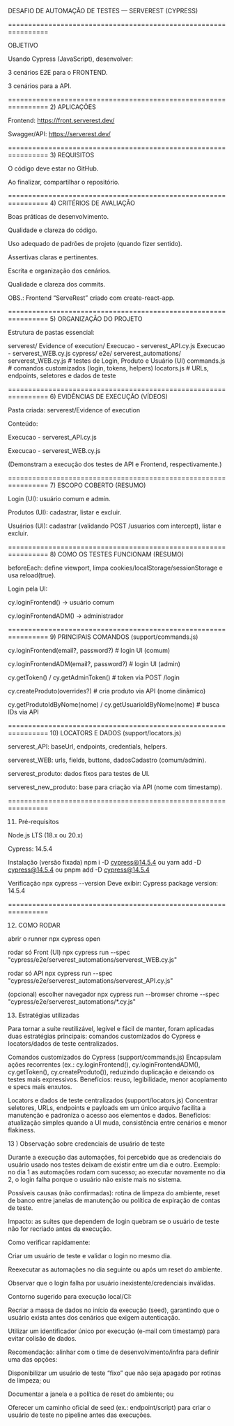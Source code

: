 DESAFIO DE AUTOMAÇÃO DE TESTES — SERVEREST (CYPRESS)


================================================================

OBJETIVO

Usando Cypress (JavaScript), desenvolver:

3 cenários E2E para o FRONTEND.

3 cenários para a API.

================================================================
2) APLICAÇÕES

Frontend: https://front.serverest.dev/

Swagger/API: https://serverest.dev/

================================================================
3) REQUISITOS

O código deve estar no GitHub.

Ao finalizar, compartilhar o repositório.

================================================================
4) CRITÉRIOS DE AVALIAÇÃO

Boas práticas de desenvolvimento.

Qualidade e clareza do código.

Uso adequado de padrões de projeto (quando fizer sentido).

Assertivas claras e pertinentes.

Escrita e organização dos cenários.

Qualidade e clareza dos commits.

OBS.: Frontend “ServeRest” criado com create-react-app.

================================================================
5) ORGANIZAÇÃO DO PROJETO

Estrutura de pastas essencial:

serverest/
Evidence of execution/
Execucao - serverest_API.cy.js
Execucao - serverest_WEB.cy.js
cypress/
e2e/
serverest_automations/
serverest_WEB.cy.js # testes de Login, Produto e Usuário (UI)
commands.js # comandos customizados (login, tokens, helpers)
locators.js # URLs, endpoints, seletores e dados de teste

================================================================
6) EVIDÊNCIAS DE EXECUÇÃO (VÍDEOS)

Pasta criada: serverest/Evidence of execution

Conteúdo:

Execucao - serverest_API.cy.js

Execucao - serverest_WEB.cy.js

(Demonstram a execução dos testes de API e Frontend, respectivamente.)

================================================================
7) ESCOPO COBERTO (RESUMO)

Login (UI): usuário comum e admin.

Produtos (UI): cadastrar, listar e excluir.

Usuários (UI): cadastrar (validando POST /usuarios com intercept), listar e excluir.

================================================================
8) COMO OS TESTES FUNCIONAM (RESUMO)

beforeEach: define viewport, limpa cookies/localStorage/sessionStorage e usa reload(true).

Login pela UI:

cy.loginFrontend() -> usuário comum

cy.loginFrontendADM() -> administrador


================================================================
9) PRINCIPAIS COMANDOS (support/commands.js)

cy.loginFrontend(email?, password?) # login UI (comum)

cy.loginFrontendADM(email?, password?) # login UI (admin)

cy.getToken() / cy.getAdminToken() # token via POST /login

cy.createProduto(overrides?) # cria produto via API (nome dinâmico)

cy.getProdutoIdByNome(nome) / cy.getUsuarioIdByNome(nome) # busca IDs via API

================================================================
10) LOCATORS E DADOS (support/locators.js)

serverest_API: baseUrl, endpoints, credentials, helpers.

serverest_WEB: urls, fields, buttons, dadosCadastro (comum/admin).

serverest_produto: dados fixos para testes de UI.

serverest_new_produto: base para criação via API (nome com timestamp).

================================================================

11) Pré-requisitos

Node.js LTS (18.x ou 20.x)

Cypress: 14.5.4

Instalação (versão fixada)
npm i -D cypress@14.5.4
 ou
yarn add -D cypress@14.5.4
 ou
pnpm add -D cypress@14.5.4

Verificação
npx cypress --version
 Deve exibir: Cypress package version: 14.5.4

================================================================

12) COMO RODAR

 abrir o runner
npx cypress open

 rodar só Front (UI)
npx cypress run --spec "cypress/e2e/serverest_automations/serverest_WEB.cy.js"

 rodar só API
npx cypress run --spec "cypress/e2e/serverest_automations/serverest_API.cy.js"

 (opcional) escolher navegador
npx cypress run --browser chrome --spec "cypress/e2e/serverest_automations/*.cy.js"

13) Estratégias utilizadas

Para tornar a suíte reutilizável, legível e fácil de manter, foram aplicadas duas estratégias principais: comandos customizados do Cypress e locators/dados de teste centralizados.

Comandos customizados do Cypress (support/commands.js)
Encapsulam ações recorrentes (ex.: cy.loginFrontend(), cy.loginFrontendADM(), cy.getToken(), cy.createProduto()), reduzindo duplicação e deixando os testes mais expressivos.
Benefícios: reuso, legibilidade, menor acoplamento e specs mais enxutos.

Locators e dados de teste centralizados (support/locators.js)
Concentrar seletores, URLs, endpoints e payloads em um único arquivo facilita a manutenção e padroniza o acesso aos elementos e dados.
Benefícios: atualização simples quando a UI muda, consistência entre cenários e menor flakiness.


13 ) Observação sobre credenciais de usuário de teste

Durante a execução das automações, foi percebido que as credenciais do usuário usado nos testes deixam de existir entre um dia e outro. Exemplo: no dia 1 as automações rodam com sucesso; ao executar novamente no dia 2, o login falha porque o usuário não existe mais no sistema.

Possíveis causas (não confirmadas): rotina de limpeza do ambiente, reset de banco entre janelas de manutenção ou política de expiração de contas de teste.

Impacto: as suites que dependem de login quebram se o usuário de teste não for recriado antes da execução.

Como verificar rapidamente:

Criar um usuário de teste e validar o login no mesmo dia.

Reexecutar as automações no dia seguinte ou após um reset do ambiente.

Observar que o login falha por usuário inexistente/credenciais inválidas.

Contorno sugerido para execução local/CI:

Recriar a massa de dados no início da execução (seed), garantindo que o usuário exista antes dos cenários que exigem autenticação.

Utilizar um identificador único por execução (e-mail com timestamp) para evitar colisão de dados.

Recomendação: alinhar com o time de desenvolvimento/infra para definir uma das opções:

Disponibilizar um usuário de teste “fixo” que não seja apagado por rotinas de limpeza; ou

Documentar a janela e a política de reset do ambiente; ou

Oferecer um caminho oficial de seed (ex.: endpoint/script) para criar o usuário de teste no pipeline antes das execuções.

